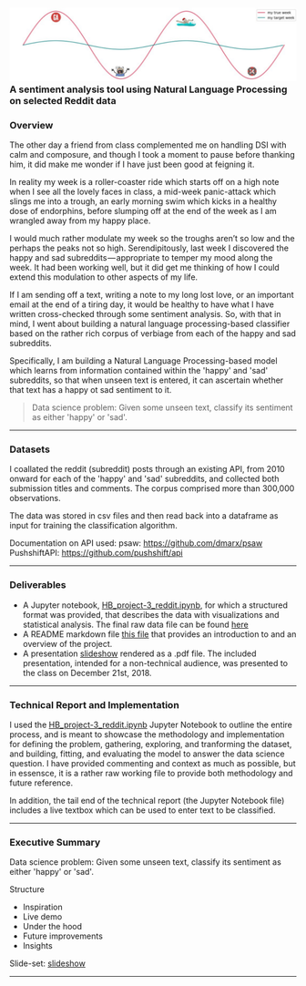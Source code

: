 ### ![](./data/happy.jpeg) A sentiment analysis tool using Natural Language Processing on selected Reddit data

### Overview

The other day a friend from class complemented me on handling DSI with calm and composure, and though I took a moment to pause before thanking him, it did make me wonder if I have just been good at feigning it.

In reality my week is a roller-coaster ride which starts off on a high note when I see all the lovely faces in class, a mid-week panic-attack which slings me into a trough, an early morning swim which kicks in a healthy dose of endorphins, before slumping off at the end of the week as I am wrangled away from my happy place.

I would much rather modulate my week so the troughs aren’t so low and the perhaps the peaks not so high. Serendipitously, last week I discovered the happy and sad subreddits — appropriate to temper my mood along the week. It had been working well, but it did get me thinking of how I could extend this modulation to other aspects of my life.

If I am sending off a text, writing a note to my long lost love, or an important email at the end of a tiring day, it would be healthy to have what I have written cross-checked through some sentiment analysis. So, with that in mind, I went about building a natural language processing-based classifier based on the rather rich corpus of verbiage from each of the happy and sad subreddits.

Specifically, I am building a Natural Language Processing-based model which learns from information contained within the 'happy' and 'sad' subreddits, so that when unseen text is entered, it can ascertain whether that text has a happy ot sad sentiment to it. 

> Data science problem: Given some unseen text, classify its sentiment as either 'happy' or 'sad'.

---

### Datasets

I coallated the reddit (subreddit) posts through an existing API, from 2010 onward for each of the 'happy' and 'sad' subreddits, and collected both submission titles and comments. The corpus comprised more than 300,000 observations.

The data was stored in csv files and then read back into a dataframe as input for training the classification algorithm.

Documentation on API used:
psaw: https://github.com/dmarx/psaw
PushshiftAPI: https://github.com/pushshift/api

---

### Deliverables

- A Jupyter notebook, [HB_project-3_reddit.ipynb](./code/HB_project-3_reddit.ipynb), for which a structured format was provided, that describes the data with visualizations and statistical analysis. The final raw data file can be found [here](./data/)
- A README markdown file [this file](./README.md) that provides an introduction to and an overview of the project.
- A presentation [slideshow](./slides/HB_project_3_reddit.pdf) rendered as a .pdf file. The included presentation, intended for a non-technical audience, was presented to the class on December 21st, 2018.

---

### Technical Report and Implementation

I used the [HB_project-3_reddit.ipynb](./code/HB_project-3_reddit.ipynb) Jupyter Notebook to outline the entire process, and is meant to showcase the methodology and implementation for defining the problem, gathering, exploring, and tranforming the dataset, and building, fitting, and evaluating the model to answer the data science question. I have provided commenting and context as much as possible, but in essensce, it is a rather raw working file to provide both methodology and future reference.

In addition, the tail end of the technical report (the Jupyter Notebook file) includes a live textbox which can be used to enter text to be classified.

---

### Executive Summary

Data science problem: Given some unseen text, classify its sentiment as either 'happy' or 'sad'.

Structure
- Inspiration
- Live demo
- Under the hood
- Future improvements
- Insights


Slide-set: [slideshow](./slides/HB_project_3_reddit.pdf)

---
